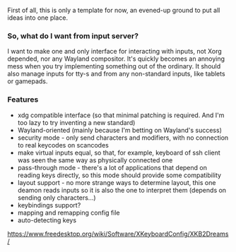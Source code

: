 First of all, this is only a template for now, an evened-up ground to put all ideas into one place.

### So, what do I want from input server? 

I want to make one and only interface for interacting with inputs, not Xorg depended, nor any Wayland compositor.
It's quickly becomes an annoying mess when you try implementing something out of the ordinary.
It should also manage inputs for tty-s and from any non-standard inputs, like tablets or gamepads.

### Features
 - xdg compatible interface (so that minimal patching is required. And I'm too lazy to try inventing a new standard)
 - Wayland-oriented (mainly because I'm betting on Wayland's success)
 - security mode - only send characters and modifiers, with no connection to real keycodes on scancodes
 - make virtual inputs equal, so that, for example, keyboard of ssh client was seen the same way as physically connected one
 - pass-through mode - there's a lot of applications that depend on reading keys directly, so this mode should provide some compatibility
 - layout support - no more strange ways to determine layout, this one deamon reads inputs so it is also the one to interpret them (depends on sending only characters...)
 - keybindings support?
 - mapping and remapping config file
 - auto-detecting keys


https://www.freedesktop.org/wiki/Software/XKeyboardConfig/XKB2Dreams/
